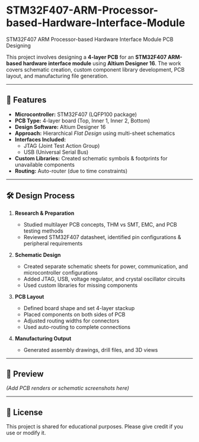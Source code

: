 # STM32F407-ARM-Processor-based-Hardware-Interface-Module

STM32F407 ARM Processor-based Hardware Interface Module PCB Designing

This project involves designing a **4-layer PCB** for an **STM32F407 ARM-based hardware interface module** using **Altium Designer 16**. The work covers schematic creation, custom component library development, PCB layout, and manufacturing file generation.

---

## 📌 Features
- **Microcontroller:** STM32F407 (LQFP100 package)
- **PCB Type:** 4-layer board (Top, Inner 1, Inner 2, Bottom)
- **Design Software:** Altium Designer 16
- **Approach:** Hierarchical *Flat Design* using multi-sheet schematics
- **Interfaces Included:**
  - JTAG (Joint Test Action Group)
  - USB (Universal Serial Bus)
- **Custom Libraries:** Created schematic symbols & footprints for unavailable components
- **Routing:** Auto-router (due to time constraints)

---

## 🛠 Design Process
1. **Research & Preparation**
   - Studied multilayer PCB concepts, THM vs SMT, EMC, and PCB testing methods
   - Reviewed STM32F407 datasheet, identified pin configurations & peripheral requirements

2. **Schematic Design**
   - Created separate schematic sheets for power, communication, and microcontroller configurations
   - Added JTAG, USB, voltage regulator, and crystal oscillator circuits
   - Used custom libraries for missing components

3. **PCB Layout**
   - Defined board shape and set 4-layer stackup
   - Placed components on both sides of PCB
   - Adjusted routing widths for connectors
   - Used auto-routing to complete connections

4. **Manufacturing Output**
   - Generated assembly drawings, drill files, and 3D views

---

## 📸 Preview
*(Add PCB renders or schematic screenshots here)*

---

## 📜 License
This project is shared for educational purposes. Please give credit if you use or modify it.

